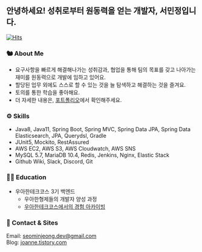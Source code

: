 ## 안녕하세요! 성취로부터 원동력을 얻는 개발자, 서민정입니다.
[![Hits](https://hits.seeyoufarm.com/api/count/incr/badge.svg?url=https%3A%2F%2Fgithub.com%2Fseovalue&count_bg=%23FFA048&title_bg=%23555555&icon=&icon_color=%23E7E7E7&title=hits&edge_flat=false)](https://hits.seeyoufarm.com)
</br>

### 🐿 About Me 
* 요구사항을 빠르게 해결해나가는 성취감과, 협업을 통해 팀의 목표를 갖고 나아가는 재미를 원동력으로 개발에 임하고 있어요.
* 할당된 업무 외에도 스스로 할 수 있는 것을 늘 탐색하고 해결하는 것을 즐겨요.
* 토의를 통한 학습을 좋아해요.
* 더 자세한 내용은, [포트폴리오](https://seovalue.notion.site/seovalue/f810828f46de48cd95961722fa229f8e)에서 확인해주세요.

### ⚙️ Skills
- Java8, Java11, Spring Boot, Spring MVC, Spring Data JPA, Spring Data Elasticsearch, JPA, Querydsl, Gradle
- JUnit5, Mockito, RestAssured
- AWS EC2, AWS S3, AWS Cloudwatch, AWS SNS
- MySQL 5.7, MariaDB 10.4, Redis, Jenkins, Nginx, Elastic Stack
- Github Wiki, Slack, Discord, Git

### 👩‍🏫 Education
- 우아한테크코스 3기 백엔드
  - 우아한형제들의 개발자 양성 과정
  - [우아한테크코스에서의 경험 아카이빙](https://github.com/seovalue/woowacourse_archive)

### 📲 Contact & Sites
Email: seominjeong.dev@gmail.com  
Blog: [joanne.tistory.com](https://joanne.tistory.com)  
